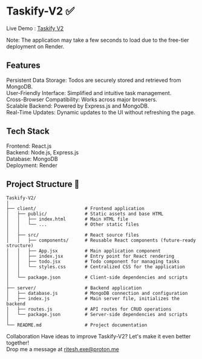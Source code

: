 # Taskify-V2 ✅

Live Demo : [Taskify V2](https://taskifyv2-final.onrender.com/)    

Note: The application may take a few seconds to load due to the free-tier deployment on Render.      

## Features
Persistent Data Storage: Todos are securely stored and retrieved from MongoDB.   
User-Friendly Interface: Simplified and intuitive task management.   
Cross-Browser Compatibility: Works across major browsers.   
Scalable Backend: Powered by Express.js and MongoDB.   
Real-Time Updates: Dynamic updates to the UI without refreshing the page.   

## Tech Stack   
Frontend: React.js   
Backend: Node.js, Express.js   
Database: MongoDB   
Deployment: Render  

## Project Structure 📁

```
Taskify-V2/
│
├── client/                  # Frontend application
│   ├── public/              # Static assets and base HTML
│   │   ├── index.html       # Main HTML file
│   │   └── ...              # Other static files
│   │
│   ├── src/                 # React source files
│   │   ├── components/      # Reusable React components (future-ready structure)
│   │   ├── App.jsx          # Main application component
│   │   ├── index.jsx        # Entry point for React rendering
│   │   ├── todo.jsx         # Todo component for managing tasks
│   │   └── styles.css       # Centralized CSS for the application
│   │
│   └── package.json         # Client-side dependencies and scripts
│
├── server/                  # Backend application
│   ├── database.js          # MongoDB connection and configuration
│   ├── index.js             # Main server file, initializes the backend
│   ├── routes.js            # API routes for CRUD operations
│   └── package.json         # Server-side dependencies and scripts
│
└── README.md                # Project documentation

```


Collaboration
Have ideas to improve Taskify-V2? Let's make it even better together!    
Drop me a message at ritesh.exe@proton.me
